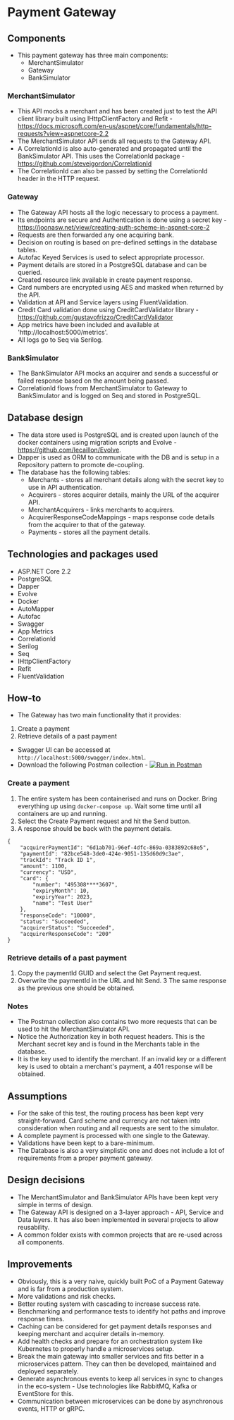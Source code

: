 # Payment Gateway
## Components
- This payment gateway has three main components:
	* MerchantSimulator
	* Gateway
	* BankSimulator

### MerchantSimulator
- This API mocks a merchant and has been created just to test the API client library built using IHttpClientFactory and Refit - https://docs.microsoft.com/en-us/aspnet/core/fundamentals/http-requests?view=aspnetcore-2.2
- The MerchantSimulator API sends all requests to the Gateway API.
- A CorrelationId is also auto-generated and propagated until the BankSimulator API. This uses the CorrelationId package - https://github.com/stevejgordon/CorrelationId
- The CorrelationId can also be passed by setting the CorrelationId header in the HTTP request.

### Gateway
- The Gateway API hosts all the logic necessary to process a payment.
- Its endpoints are secure and Authentication is done using a secret key - https://joonasw.net/view/creating-auth-scheme-in-aspnet-core-2
- Requests are then forwarded any one acquiring bank.
- Decision on routing is based on pre-defined settings in the database tables.
- Autofac Keyed Services is used to select appropriate processor.
- Payment details are stored in a PostgreSQL database and can be queried.
- Created resource link available in create payment response.
- Card numbers are encrypted using AES and masked when returned by the API.
- Validation at API and Service layers using FluentValidation.
- Credit Card validation done using CreditCardValidator library - https://github.com/gustavofrizzo/CreditCardValidator
- App metrics have been included and available at 'http://localhost:5000/metrics'.
- All logs go to Seq via Serilog.

### BankSimulator
- The BankSimulator API mocks an acquirer and sends a successful or failed response based on the amount being passed.
- CorrelationId flows from MerchantSimulator to Gateway to BankSimulator and is logged on Seq and stored in PostgreSQL.

## Database design
- The data store used is PostgreSQL and is created upon launch of the docker containers using migration scripts and Evolve - https://github.com/lecaillon/Evolve.
- Dapper is used as ORM to communicate with the DB and is setup in a Repository pattern to promote de-coupling.
- The database has the following tables:
	* Merchants - stores all merchant details along with the secret key to use in API authentication.
	* Acquirers - stores acquirer details, mainly the URL of the acquirer API.
	* MerchantAcquirers - links merchants to acquirers.
	* AcquirerResponseCodeMappings - maps response code details from the acquirer to that of the gateway.
	* Payments - stores all the payment details.

## Technologies and packages used
- ASP.NET Core 2.2
- PostgreSQL
- Dapper
- Evolve
- Docker
- AutoMapper
- Autofac
- Swagger
- App Metrics
- CorrelationId
- Serilog
- Seq
- IHttpClientFactory
- Refit
- FluentValidation

## How-to
- The Gateway has two main functionality that it provides:
1. Create a payment
2. Retrieve details of a past payment
- Swagger UI can be accessed at `http://localhost:5000/swagger/index.html`.
- Download the following Postman collection - [![Run in Postman](https://run.pstmn.io/button.svg)](https://app.getpostman.com/run-collection/47fc17ea36637b4502d7)

### Create a payment
1. The entire system has been containerised and runs on Docker. Bring everything up using `docker-compose up`. Wait some time until all containers are up and running.
2. Select the Create Payment request and hit the Send button.
3. A response should be back with the payment details.
```
{
    "acquirerPaymentId": "6d1ab701-96ef-4dfc-869a-0383892c68e5",
    "paymentId": "82bce548-3de0-424e-9051-135d60d9c3ae",
    "trackId": "Track ID 1",
    "amount": 1100,
    "currency": "USD",
    "card": {
        "number": "495308****3607",
        "expiryMonth": 10,
        "expiryYear": 2023,
        "name": "Test User"
    },
    "responseCode": "10000",
    "status": "Succeeded",
    "acquirerStatus": "Succeeded",
    "acquirerResponseCode": "200"
}
```

### Retrieve details of a past payment
1. Copy the paymentId GUID and select the Get Payment request.
2. Overwrite the paymentId in the URL and hit Send.
3 The same response as the previous one should be obtained.

### Notes
- The Postman collection also contains two more requests that can be used to hit the MerchantSimulator API.
- Notice the Authorization key in both request headers. This is the Merchant secret key and is found in the Merchants table in the database.
- It is the key used to identify the merchant. If an invalid key or a different key is used to obtain a merchant's payment, a 401 response will be obtained.

## Assumptions
- For the sake of this test, the routing process has been kept very straight-forward. Card scheme and currency are not taken into consideration when routing and all requests are sent to the simulator.
- A complete payment is processed with one single to the Gateway.
- Validations have been kept to a bare-minimum.
- The Database is also a very simplistic one and does not include a lot of requirements from a proper payment gateway.

## Design decisions
- The MerchantSimulator and BankSimulator APIs have been kept very simple in terms of design.
- The Gateway API is designed on a 3-layer approach - API, Service and Data layers. It has also been implemented in several projects to allow reusability.
- A common folder exists with common projects that are re-used across all components.

## Improvements
- Obviously, this is a very naive, quickly built PoC of a Payment Gateway and is far from a production system.
- More validations and risk checks.
- Better routing system with cascading to increase success rate.
- Benchmarking and performance tests to identify hot paths and improve response times.
- Caching can be considered for get payment details responses and keeping merchant and acquirer details in-memory.
- Add health checks and prepare for an orchestration system like Kubernetes to properly handle a microservices setup.
- Break the main gateway into smaller services and fits better in a microservices pattern. They can then be developed, maintained and deployed separately.
- Generate asynchronous events to keep all services in sync to changes in the eco-system - Use technologies like RabbitMQ, Kafka or EventStore for this.
- Communication between microservices can be done by asynchronous events, HTTP or gRPC.